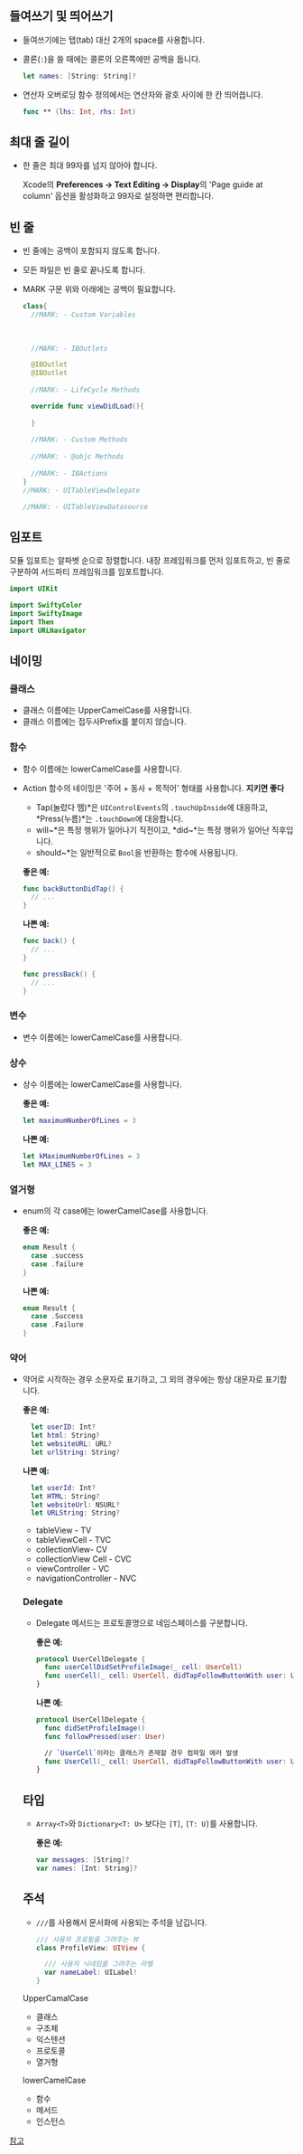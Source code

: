 ## **들여쓰기 및 띄어쓰기**

- 들여쓰기에는 탭(tab) 대신 2개의 space를 사용합니다.

- 콜론(`:`)을 쓸 때에는 콜론의 오른쪽에만 공백을 둡니다.

  ```swift
  let names: [String: String]?
  ```

- 연산자 오버로딩 함수 정의에서는 연산자와 괄호 사이에 한 칸 띄어씁니다.

  ```swift
  func ** (lhs: Int, rhs: Int)
  ```

## **최대 줄 길이**

- 한 줄은 최대 99자를 넘지 않아야 합니다.

  Xcode의 **Preferences → Text Editing → Display**의 'Page guide at column' 옵션을 활성화하고 99자로 설정하면 편리합니다.

## **빈 줄**

- 빈 줄에는 공백이 포함되지 않도록 합니다.

- 모든 파일은 빈 줄로 끝나도록 합니다.

- MARK 구문 위와 아래에는 공백이 필요합니다.

  ```swift
  class{
  	//MARK: - Custom Variables
  	
  	
  	
  	//MARK: - IBOutlets
  
  	@IBOutlet
  	@IBOutlet
  	
  	//MARK: - LifeCycle Methods
  
  	override func viewDidLoad(){
  	
  	}
  	
  	//MARK: - Custom Methods
  	
  	//MARK: - @objc Methods
  	
  	//MARK: - IBActions
  }
  //MARK: - UITableViewDelegate
  
  //MARK: - UITableViewDatasource
  ```

## **임포트**

모듈 임포트는 알파벳 순으로 정렬합니다. 내장 프레임워크를 먼저 임포트하고, 빈 줄로 구분하여 서드파티 프레임워크를 임포트합니다.

```swift
import UIKit

import SwiftyColor
import SwiftyImage
import Then
import URLNavigator
```

## 네이밍

### 클래스

- 클래스 이름에는 UpperCamelCase를 사용합니다.
- 클래스 이름에는 접두사Prefix를 붙이지 않습니다.

### 함수

- 함수 이름에는 lowerCamelCase를 사용합니다.

- Action 함수의 네이밍은 '주어 + 동사 + 목적어' 형태를 사용합니다. **지키면 좋다**

  - Tap(눌렀다 뗌)*은 `UIControlEvents`의 `.touchUpInside`에 대응하고, *Press(누름)*는 `.touchDown`에 대응합니다.
  - will~*은 특정 행위가 일어나기 직전이고, *did~*는 특정 행위가 일어난 직후입니다.
  - should~*는 일반적으로 `Bool`을 반환하는 함수에 사용됩니다.

  **좋은 예:**

  ```swift
  func backButtonDidTap() {
    // ...
  }
  ```

  **나쁜 예:**

  ```swift
  func back() {
    // ...
  }
  
  func pressBack() {
    // ...
  }
  ```

### 변수

- 변수 이름에는 lowerCamelCase를 사용합니다.

### 상수

- 상수 이름에는 lowerCamelCase를 사용합니다.

  **좋은 예:**

  ```swift
  let maximumNumberOfLines = 3
  ```

  **나쁜 예:**

  ```swift
  let kMaximumNumberOfLines = 3
  let MAX_LINES = 3
  ```

### 열거형

- enum의 각 case에는 lowerCamelCase를 사용합니다.

  **좋은 예:**

  ```swift
  enum Result {
    case .success
    case .failure
  }
  ```

  **나쁜 예:**

  ```swift
  enum Result {
    case .Success
    case .Failure
  }
  ```

### 약어

- 약어로 시작하는 경우 소문자로 표기하고, 그 외의 경우에는 항상 대문자로 표기합니다.

  **좋은 예:**

  ```swift
    let userID: Int?
    let html: String?
    let websiteURL: URL?
    let urlString: String?
  ```

  **나쁜 예:**

  ```swift
    let userId: Int?
    let HTML: String?
    let websiteUrl: NSURL?
    let URLString: String?
  ```

  - tableView - TV
  - tableViewCell - TVC
  - collectionView- CV
  - collectionView Cell - CVC
  - viewController - VC
  - navigationController - NVC

  ### **Delegate**

  - Delegate 메서드는 프로토콜명으로 네임스페이스를 구분합니다.

    **좋은 예:**

    ```swift
    protocol UserCellDelegate {
      func userCellDidSetProfileImage(_ cell: UserCell)
      func userCell(_ cell: UserCell, didTapFollowButtonWith user: User)
    }
    ```

    **나쁜 예:**

    ```swift
    protocol UserCellDelegate {
      func didSetProfileImage()
      func followPressed(user: User)
    
      // `UserCell`이라는 클래스가 존재할 경우 컴파일 에러 발생
      func UserCell(_ cell: UserCell, didTapFollowButtonWith user: User)
    }
    ```

  ## **타입**

  - `Array<T>`와 `Dictionary<T: U>` 보다는 `[T]`, `[T: U]`를 사용합니다.

    **좋은 예:**

    ```swift
    var messages: [String]?
    var names: [Int: String]?
    ```

  ## **주석**

  - `///`를 사용해서 문서화에 사용되는 주석을 남깁니다.

    ```swift
    /// 사용자 프로필을 그려주는 뷰
    class ProfileView: UIView {
    
      /// 사용자 닉네임을 그려주는 라벨
      var nameLabel: UILabel!
    }
    ```

  UpperCamalCase

  - 클래스
  - 구조체
  - 익스텐션
  - 프로토콜
  - 열거형

  lowerCamelCase

  - 함수
  - 메서드
  - 인스턴스

[참고](https://github.com/StyleShare/swift-style-guide)

